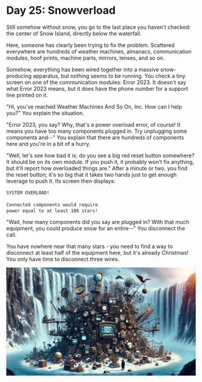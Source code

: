 # Day 25: Snowverload

Still somehow without snow, you go to the last place you haven't checked: the center of Snow Island, directly below the
waterfall.

Here, someone has clearly been trying to fix the problem. Scattered everywhere are hundreds of weather machines,
almanacs, communication modules, hoof prints, machine parts, mirrors, lenses, and so on.

Somehow, everything has been wired together into a massive snow-producing apparatus, but nothing seems to be running.
You check a tiny screen on one of the communication modules: Error 2023. It doesn't say what Error 2023 means, but it
does have the phone number for a support line printed on it.

"Hi, you've reached Weather Machines And So On, Inc. How can I help you?" You explain the situation.

"Error 2023, you say? Why, that's a power overload error, of course! It means you have too many components plugged in.
Try unplugging some components and--" You explain that there are hundreds of components here and you're in a bit of a
hurry.

"Well, let's see how bad it is; do you see a big red reset button somewhere? It should be on its own module. If you push
it, it probably won't fix anything, but it'll report how overloaded things are." After a minute or two, you find the
reset button; it's so big that it takes two hands just to get enough leverage to push it. Its screen then displays:

```
SYSTEM OVERLOAD!

Connected components would require
power equal to at least 100 stars!
```

"Wait, how many components did you say are plugged in? With that much equipment, you could produce snow for an entire--"
You disconnect the call.

You have nowhere near that many stars - you need to find a way to disconnect at least half of the equipment here, but
it's already Christmas! You only have time to disconnect three wires.

![Scene](./scene.jpg)